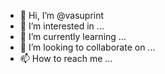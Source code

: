 - 👋 Hi, I’m @vasuprint
- 👀 I’m interested in ...
- 🌱 I’m currently learning ...
- 💞️ I’m looking to collaborate on ...
- 📫 How to reach me ...

<!---
vasuprint/vasuprint is a ✨ special ✨ repository because its `README.md` (this file) appears on your GitHub profile.
You can click the Preview link to take a look at your changes.
--->
